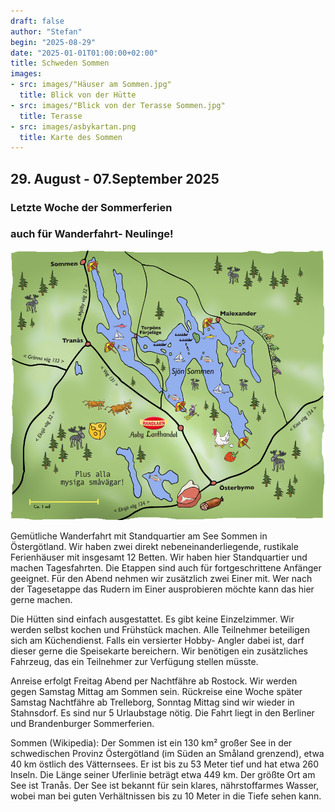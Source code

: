 ```yaml
---
draft: false
author: "Stefan"
begin: "2025-08-29"
date: "2025-01-01T01:00:00+02:00"
title: Schweden Sommen
images:
- src: images/"Häuser am Sommen.jpg"
  title: Blick von der Hütte
- src: images/"Blick von der Terasse Sommen.jpg"
  title: Terasse
- src: images/asbykartan.png
  title: Karte des Sommen
---
```

## 29. August - 07.September 2025

### Letzte Woche der Sommerferien

### auch für Wanderfahrt- Neulinge!

![Landkarte Sommen](./images/asbykartan.png)

Gemütliche Wanderfahrt mit Standquartier am See Sommen in Östergötland.
Wir haben zwei direkt nebeneinanderliegende, rustikale Ferienhäuser mit insgesamt 12 Betten. Wir haben hier Standquartier und machen Tagesfahrten.
Die Etappen sind auch für fortgeschrittene Anfänger geeignet.
Für den Abend nehmen wir zusätzlich zwei Einer mit. Wer nach der Tagesetappe das Rudern im Einer ausprobieren möchte kann das hier gerne machen.

Die Hütten sind einfach ausgestattet. Es gibt keine Einzelzimmer. Wir werden selbst kochen und Frühstück machen. Alle Teilnehmer beteiligen sich am Küchendienst.
Falls ein versierter Hobby- Angler dabei ist, darf dieser gerne die Speisekarte bereichern.
Wir benötigen ein zusätzliches Fahrzeug, das ein Teilnehmer zur Verfügung stellen müsste.

Anreise erfolgt Freitag Abend per Nachtfähre ab Rostock. Wir werden gegen Samstag Mittag am Sommen sein. Rückreise eine Woche später Samstag Nachtfähre ab Trelleborg, Sonntag Mittag sind wir wieder in Stahnsdorf.
Es sind nur 5 Urlaubstage nötig. Die Fahrt liegt in den Berliner und Brandenburger Sommerferien.

Sommen (Wikipedia): Der Sommen ist ein 130 km² großer See in der schwedischen Provinz Östergötland (im Süden an Småland grenzend), etwa 40 km östlich des Vätternsees. Er ist bis zu 53 Meter tief und hat etwa 260 Inseln. Die Länge seiner Uferlinie beträgt etwa 449 km. Der größte Ort am See ist Tranås.
Der See ist bekannt für sein klares, nährstoffarmes Wasser, wobei man bei guten Verhältnissen bis zu 10 Meter in die Tiefe sehen kann.
